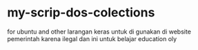 # my-scrip-dos-colections
for ubuntu and other
larangan keras untuk di gunakan di website pemerintah karena ilegal dan ini untuk belajar education oly
